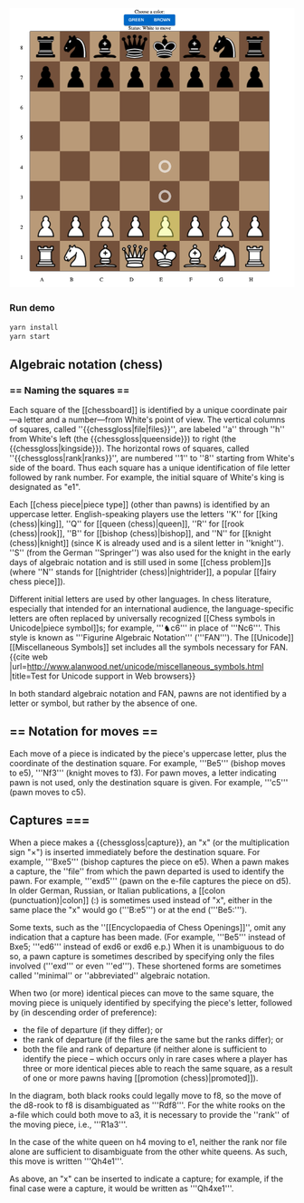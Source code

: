 




[![chess](https://github.com/dudipsh/chess/blob/master/public/screenshot/screenshot1.png "Game")](https://dudipsh.github.io/chess/)


### Run demo
```textmate
yarn install
yarn start
```


## Algebraic notation (chess)

### == Naming the squares ==
Each square of the [[chessboard]] is identified by a unique coordinate pair—a letter and a number—from White's point of view. The vertical columns of squares, called ''{{chessgloss|file|files}}'', are labeled ''a'' through ''h'' from White's left (the {{chessgloss|queenside}}) to right (the {{chessgloss|kingside}}). The horizontal rows of squares, called ''{{chessgloss|rank|ranks}}'', are numbered ''1'' to ''8'' starting from White's side of the board. Thus each square has a unique identification of file letter followed by rank number. For example, the initial square of White's king is designated as "e1".

Each [[chess piece|piece type]] (other than pawns) is identified by an uppercase letter. English-speaking players use the letters ''K'' for [[king (chess)|king]], ''Q'' for [[queen (chess)|queen]], ''R'' for [[rook (chess)|rook]], ''B'' for [[bishop (chess)|bishop]], and ''N'' for [[knight (chess)|knight]] (since K is already used and is a silent letter in ''knight''). ''S'' (from the German ''Springer'') was also used for the knight in the early days of algebraic notation and is still used in some [[chess problem]]s (where ''N'' stands for [[nightrider (chess)|nightrider]], a popular [[fairy chess piece]]).

Different initial letters are used by other languages. In chess literature, especially that intended for an international audience, the language-specific letters are often replaced by universally recognized [[Chess symbols in Unicode|piece symbol]]s; for example, '''♞c6''' in place of '''Nc6'''. This style is known as '''Figurine Algebraic Notation''' ('''FAN'''). The [[Unicode]] [[Miscellaneous Symbols]] set includes all the symbols necessary for FAN.<ref>{{cite web |url=http://www.alanwood.net/unicode/miscellaneous_symbols.html |title=Test for Unicode support in Web browsers}}</ref>

In both standard algebraic notation and FAN, pawns are not identified by a letter or symbol, but rather by the absence of one.

## == Notation for moves ==
Each move of a piece is indicated by the piece's uppercase letter, plus the coordinate of the destination square. For example, '''Be5''' (bishop moves to e5), '''Nf3''' (knight moves to f3). For pawn moves, a letter indicating pawn is not used, only the destination square is given. For example, '''c5''' (pawn moves to c5).

## Captures <span id="e.p."></span>===
When a piece makes a {{chessgloss|capture}}, an "x" (or the multiplication sign "×") is inserted immediately before the destination square. For example, '''Bxe5''' (bishop captures the piece on e5). When a pawn makes a capture, the ''file'' from which the pawn departed is used to identify the pawn. For example, '''exd5''' (pawn on the e-file captures the piece on d5). In older German, Russian, or Italian publications, a [[colon (punctuation)|colon]] (:) is sometimes used instead of "x", either in the same place the "x" would go ('''B:e5''') or at the end ('''Be5:''').


Some texts, such as the ''[[Encyclopaedia of Chess Openings]]'', omit any indication that a capture has been made. (For example, '''Be5''' instead of Bxe5; '''ed6''' instead of exd6 or exd6&nbsp;e.p.) When it is unambiguous to do so, a pawn capture is sometimes described by specifying only the files involved ('''exd''' or even '''ed'''). These shortened forms are sometimes called ''minimal'' or ''abbreviated'' algebraic notation.

 

When two (or more) identical pieces can move to the same square, the moving piece is uniquely identified by specifying the piece's letter, followed by (in descending order of preference):

* the file of departure (if they differ); or
* the rank of departure (if the files are the same but the ranks differ); or
* both the file and rank of departure (if neither alone is sufficient to identify the piece – which occurs only in rare cases where a player has three or more identical pieces able to reach the same square, as a result of one or more pawns having [[promotion (chess)|promoted]]).

In the diagram, both black rooks could legally move to f8, so the move of the d8-rook to f8 is disambiguated as '''Rdf8'''. For the white rooks on the a-file which could both move to a3, it is necessary to provide the ''rank'' of the moving piece, i.e., '''R1a3'''.

In the case of the white queen on h4 moving to e1, neither the rank nor file alone are sufficient to disambiguate from the other white queens. As such, this move is written '''Qh4e1'''.

As above, an "x" can be inserted to indicate a capture; for example, if the final case were a capture, it would be written as '''Qh4xe1'''.


